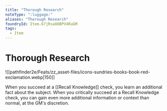 ```yaml
---
title: "Thorough Research"
noteType: ":luggage:"
aliases: "Thorough Research"
foundryId: Item.67jRsa8OBPV4RuGM
tags:
  - Item
---
```


# Thorough Research
![[pathfinder2e/Feats/zz_asset-files/icons-sundries-books-book-red-exclamation.webp|150]]

When you succeed at a [[Recall Knowledge]] check, you learn an additional fact about the subject. When you critically succeed at a Recall Knowledge check, you can gain even more additional information or context than normal, at the GM's discretion.
